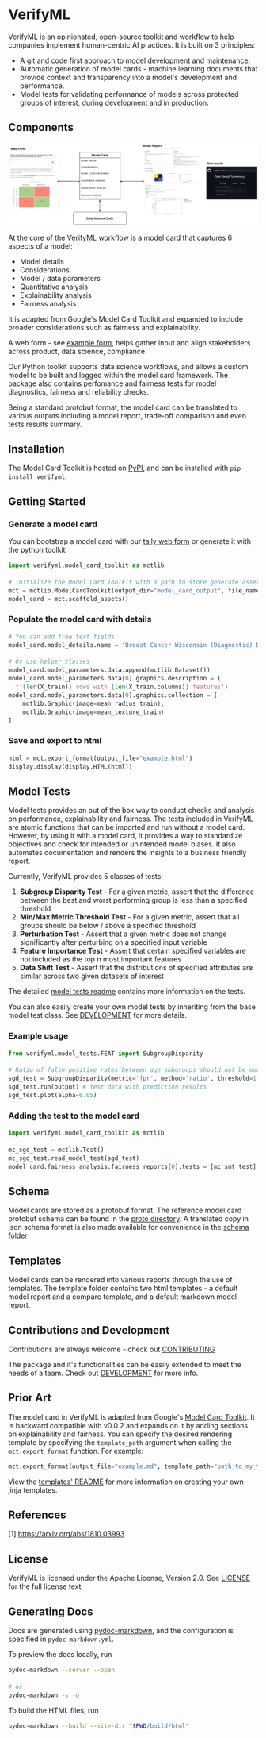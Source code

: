 # VerifyML

VerifyML is an opinionated, open-source toolkit and workflow to help companies implement human-centric AI practices. It is built on 3 principles:

- A git and code first approach to model development and maintenance.
- Automatic generation of model cards - machine learning documents that provide context and transparency into a model's development and performance.
- Model tests for validating performance of models across protected groups of interest, during development and in production.

## Components

![](https://github.com/cylynx/verifyml/blob/main/verifyml-dataflow.png)

At the core of the VerifyML workflow is a model card that captures 6 aspects of a model:

- Model details
- Considerations
- Model / data parameters
- Quantitative analysis
- Explainability analysis
- Fairness analysis

It is adapted from Google's Model Card Toolkit and expanded to include broader considerations such as fairness and explainability.

A web form - see [example form](https://tally.so/r/mR4Nlw), helps gather input and align stakeholders across product, data science, compliance.

Our Python toolkit supports data science workflows, and allows a custom model to be built and logged within the model card framework. The package also contains perfomance and fairness tests for model diagnostics, fairness and reliability checks.

Being a standard protobuf format, the model card can be translated to various outputs including a model report, trade-off comparison and even tests results summary.

## Installation

The Model Card Toolkit is hosted on [PyPI](https://pypi.org/project/verifyml/), and can be installed with `pip install verifyml`.

## Getting Started

### Generate a model card

You can bootstrap a model card with our [tally web form](https://tally.so/r/mR4Nlw) or generate it with the python toolkit:

```py
import verifyml.model_card_toolkit as mctlib

# Initialize the Model Card Toolkit with a path to store generate assets
mct = mctlib.ModelCardToolkit(output_dir="model_card_output", file_name="breast_cancer_diagnostic_model_card")
model_card = mct.scaffold_assets()
```

### Populate the model card with details

```py
# You can add free text fields
model_card.model_details.name = 'Breast Cancer Wisconsin (Diagnostic) Dataset'

# Or use helper classes
model_card.model_parameters.data.append(mctlib.Dataset())
model_card.model_parameters.data[0].graphics.description = (
  f'{len(X_train)} rows with {len(X_train.columns)} features')
model_card.model_parameters.data[0].graphics.collection = [
    mctlib.Graphic(image=mean_radius_train),
    mctlib.Graphic(image=mean_texture_train)
]
```

### Save and export to html

```py
html = mct.export_format(output_file="example.html")
display.display(display.HTML(html))
```

## Model Tests

Model tests provides an out of the box way to conduct checks and analysis on performance, explainability and fairness. The tests included in VerifyML are atomic functions that can be imported and run without a model card. However, by using it with a model card, it provides a way to standardize objectives and check for intended or unintended model biases. It also automates documentation and renders the insights to a business friendly report.

Currently, VerifyML provides 5 classes of tests:

1. **Subgroup Disparity Test** - For a given metric, assert that the difference between the best and worst performing group is less than a specified threshold
2. **Min/Max Metric Threshold Test** - For a given metric, assert that all groups should be below / above a specified threshold
3. **Perturbation Test** - Assert that a given metric does not change significantly after perturbing on a specified input variable
4. **Feature Importance Test** - Assert that certain specified variables are not included as the top n most important features
5. **Data Shift Test** - Assert that the distributions of specified attributes are similar across two given datasets of interest

The detailed [model tests readme](https://github.com/cylynx/verifyml/blob/main/verifyml/model_tests/README.md) contains more information on the tests.

You can also easily create your own model tests by inheriting from the base model test class. See [DEVELOPMENT](https://github.com/cylynx/verifyml/blob/main/DEVELOPMENT.md) for more details.

### Example usage

```py
from verifyml.model_tests.FEAT import SubgroupDisparity

# Ratio of false positive rates between age subgroups should not be more than 1.5
sgd_test = SubgroupDisparity(metric='fpr', method='ratio', threshold=1.5)
sgd_test.run(output) # test data with prediction results
sgd_test.plot(alpha=0.05)
```

### Adding the test to the model card

```py
import verifyml.model_card_toolkit as mctlib

mc_sgd_test = mctlib.Test()
mc_sgd_test.read_model_test(sgd_test)
model_card.fairness_analysis.fairness_reports[0].tests = [mc_smt_test]
```

## Schema

Model cards are stored as a protobuf format. The reference model card protobuf schema can be found in the [proto directory](https://github.com/cylynx/verifyml/tree/main/verifyml/model_card_toolkit/proto). A translated copy in json schema format is also made available for convenience in the [schema folder](https://github.com/cylynx/verifyml/tree/main/verifyml/model_card_toolkit/schema)

## Templates

Model cards can be rendered into various reports through the use of templates. The template folder contains two html templates - a default model report and a compare template, and a default markdown model report.

## Contributions and Development

Contributions are always welcome - check out [CONTRIBUTING](https://github.com/cylynx/verifyml/blob/main/CONTRIBUTING.md)

The package and it's functionalities can be easily extended to meet the needs of a team. Check out [DEVELOPMENT](https://github.com/cylynx/verifyml/blob/main/DEVELOPMENT.md) for more info.

## Prior Art

The model card in VerifyML is adapted from Google's [Model Card Toolkit](https://github.com/tensorflow/model-card-toolkit). It is backward compatible with v0.0.2 and expands on it by adding sections on explainability and fairness. You can specify the desired rendering template by specifying the `template_path` argument when calling the `mct.export_format` function. For example:

```py
mct.export_format(output_file="example.md", template_path="path_to_my_template")
```

View the [templates' README](https://github.com/cylynx/verifyml/blob/main/verifyml/model_card_toolkit/template/README.md) for more information on creating your own jinja templates.

## References

[1] https://arxiv.org/abs/1810.03993

## License

VerifyML is licensed under the Apache License, Version 2.0. See [LICENSE](https://github.com/cylynx/verifyml/blob/main/LICENSE) for the full license text.

## Generating Docs

Docs are generated using [pydoc-markdown](https://github.com/NiklasRosenstein/pydoc-markdown), and the configuration is specified in `pydoc-markdown.yml`.

To preview the docs locally, run

```bash
pydoc-markdown --server --open

# or
pydoc-markdown -s -o
```

To build the HTML files, run 

```bash
pydoc-markdown --build --site-dir "$PWD/build/html"
```
